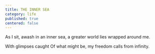 ```yaml
---
title: THE INNER SEA
category: life
published: true
centered: false
---
```

As I sit, awash
in an inner sea,
a greater world
lies wrapped
around me.

With glimpses caught
Of what might be,
my freedom calls
from infinity.
